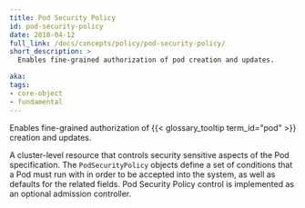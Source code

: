 ```yaml
---
title: Pod Security Policy
id: pod-security-policy
date: 2018-04-12
full_link: /docs/concepts/policy/pod-security-policy/
short_description: >
  Enables fine-grained authorization of pod creation and updates.

aka:
tags:
- core-object
- fundamental
---
```

 Enables fine-grained authorization of {{< glossary_tooltip term_id="pod" >}} creation and updates.

<!--more-->

A cluster-level resource that controls security sensitive aspects of the Pod specification. The `PodSecurityPolicy` objects define a set of conditions that a Pod must run with in order to be accepted into the system, as well as defaults for the related fields. Pod Security Policy control is implemented as an optional admission controller.